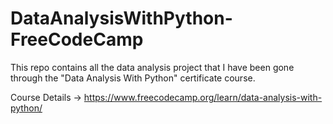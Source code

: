# DataAnalysisWithPython-FreeCodeCamp

This repo contains all the data analysis project that I have been gone through the "Data Analysis With Python" certificate course.

Course Details -> https://www.freecodecamp.org/learn/data-analysis-with-python/
